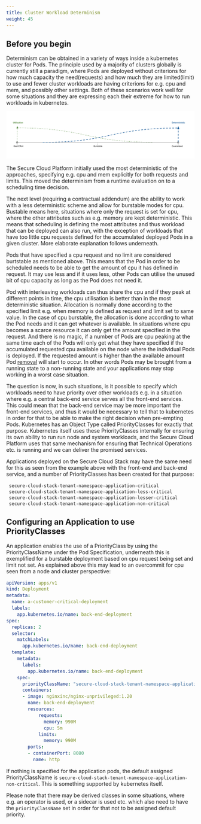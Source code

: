 ```yaml
---
title: Cluster Workload Determinism
weight: 45
---
```


## Before you begin

Determinism can be obtained in a variety of ways inside a kubernetes cluster for Pods. 
The principle used by a majority of clusters globally is currently still a paradigm, where Pods are deployed without criterions for how much capacity the need(requests) and how much they are limited(limit) to use and fewer cluster workloads are having criterions for e.g. cpu and mem, and possibly other settings. Both of these scenarios work well for some situations and they are expressing each their extreme for how to run workloads in kubernetes. 

![Quality of Service for Kubernetes](qos-k8s.png)


The Secure Cloud Platform initially used the most deterministic of the approaches, specifying e.g. cpu and mem explicitly for both requests and limits. This moved the determinism from a runtime evaluation on to a scheduling time decision. 

The next level (requiring a contractual addendum) are the ability to work with a less deterministic scheme and allow for burstable modes for cpu. Bustable means here, situations where only the request is set for cpu, where the other attributes such as e.g. memory are kept deterministic. This means that scheduling is defining the most attributes and thus workload that can be deployed can also run, with the exception of workloads that have too little cpu requests defined for the accumulated deployed Pods in a given cluster. More elaborate explanation follows underneath.

Pods that have specified a cpu request and no limit are considered burtstable as mentioned above. This means that the Pod in order to be scheduled needs to be able to get the amount of cpu it has defined in request. It may use less and if it uses less, other Pods can utilise the unused bit of cpu capacity as long as the Pod does not need it. 

Pod with interleaving workloads can thus share the cpu and if they peak at different points in time, the cpu utilisation is better than in the most deterministic situation. Allocation is normally done according to the specified limit e.g. when memory is defined as request and limit set to same value. In the case of cpu burstable, the allocation is done according to what the Pod needs and it can get whatever is available. In situations where cpu becomes a scarce resource it can only get the amount specified in the request. And there is no magic, if a number of Pods are cpu peaking at the same time each of the Pods will only get what they have specified if the accumulated requested cpu available on the node where the individual Pods is deployed. If the requested amount is higher than the available amount Pod [removal](https://kubernetes.io/docs/concepts/scheduling-eviction/pod-priority-preemption/) will start to occur. 
In other words Pods may be brought from a running state to a non-running state and your applications may stop working in a worst case situation.

The question is now, in such situations, is it possible to specify which workloads need to have priority over other workloads e.g. in a situation where e.g. a central back-end service serves all the front-end services. This could mean that the back-end service may be more important the front-end services, and thus it would be necessary to tell that to kubernetes in order for that to be able to make the right decision when pre-empting Pods. Kubernetes has an Object Type called PriorityClasses for exactly that purpose. Kubernetes itself uses these PriorityClasses internally for ensuring its own ability to run run node and system workloads, and the Secure Cloud Platform uses that same mechanism for ensuring that Technical Operations etc. is running and we can deliver the promised services.

Applications deployed on the Secure Cloud Stack may have the same need for this as seen from the example above with the front-end and back-end service, and a number of PriorityClasses has been created for that purpose:

 ```
  secure-cloud-stack-tenant-namespace-application-critical
  secure-cloud-stack-tenant-namespace-application-less-critical
  secure-cloud-stack-tenant-namespace-application-lesser-critical
  secure-cloud-stack-tenant-namespace-application-non-critical
```

## Configuring an Application to use PriorityClasses

An application enables the use of a PriorityClass by using the PriorityClassName under the Pod Specification, underneath this is exemplified for a burstable deployment based on cpu request being set and limit not set. 
As explained above this may lead to an overcommit for cpu seen from a node and cluster perspective:

``` yaml
apiVersion: apps/v1
kind: Deployment
metadata:
  name: a-customer-critical-deployment
  labels:
    app.kubernetes.io/name: back-end-deployment
spec:
  replicas: 2
  selector:
    matchLabels:
      app.kubernetes.io/name: back-end-deployment
  template:
    metadata:
      labels:
        app.kubernetes.io/name: back-end-deployment
    spec:
      priorityClassName: "secure-cloud-stack-tenant-namespace-application-critical"
      containers:
      - image: nginxinc/nginx-unprivileged:1.20
        name: back-end-deployment
        resources:
            requests:
              memory: 990M
              cpu: 5m
            limits:
              memory: 990M
        ports:
        - containerPort: 8080
          name: http
```

If nothing is specified for the application pods, the default assigned PriorityClassName is  `secure-cloud-stack-tenant-namespace-application-non-critical`. This is something supported by kubernetes itself. 

Please note that there may be derived classes in some situations, where e.g. an operator is used, or a sidecar is used etc. which also need to have the `priorityClassName` set in order for that not to be assigned default priority.